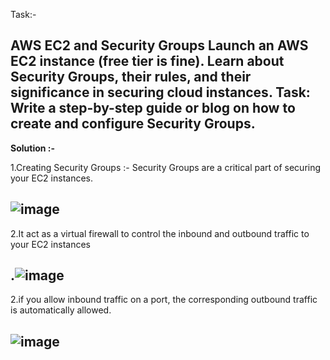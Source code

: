 Task:-

AWS EC2 and Security Groups Launch an AWS EC2 instance (free tier is fine). Learn about Security Groups, their rules, and their significance in securing cloud instances. 
Task: Write a step-by-step guide or blog on how to create and configure Security Groups.
---

**Solution :-**

1.Creating Security Groups :- 
Security Groups are a critical part of securing your EC2 instances.

![image](https://github.com/user-attachments/assets/cfc7cf15-3cb0-48dd-a156-3235ceb7c257)
---
2.It act as a virtual firewall to control the inbound and outbound traffic to your EC2 instances

.![image](https://github.com/user-attachments/assets/170d4bef-7430-495a-91be-aad1e636ad69)
---
2.if you allow inbound traffic on a port, the corresponding outbound traffic is automatically allowed.

![image](https://github.com/user-attachments/assets/9e86f9e9-a667-4498-b648-64833a0dff95)
---

